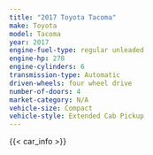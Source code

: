 ```yaml
---
title: "2017 Toyota Tacoma"
make: Toyota
model: Tacoma
year: 2017
engine-fuel-type: regular unleaded
engine-hp: 278
engine-cylinders: 6
transmission-type: Automatic
driven-wheels: four wheel drive
number-of-doors: 4
market-category: N/A
vehicle-size: Compact
vehicle-style: Extended Cab Pickup
---
```


{{< car_info >}}
